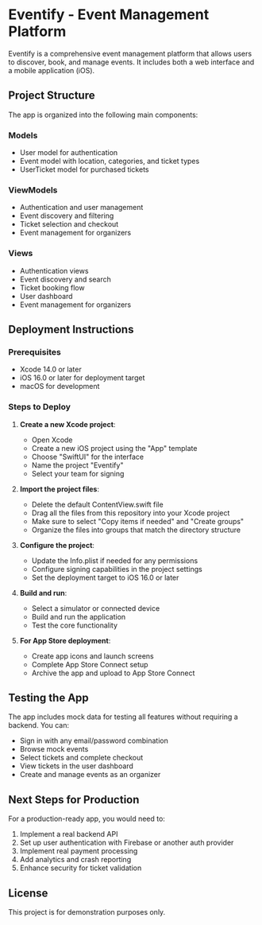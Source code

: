 # Eventify - Event Management Platform

Eventify is a comprehensive event management platform that allows users to discover, book, and manage events. It includes both a web interface and a mobile application (iOS).

## Project Structure

The app is organized into the following main components:

### Models
- User model for authentication
- Event model with location, categories, and ticket types
- UserTicket model for purchased tickets

### ViewModels
- Authentication and user management
- Event discovery and filtering
- Ticket selection and checkout
- Event management for organizers

### Views
- Authentication views
- Event discovery and search
- Ticket booking flow
- User dashboard
- Event management for organizers

## Deployment Instructions

### Prerequisites
- Xcode 14.0 or later
- iOS 16.0 or later for deployment target
- macOS for development

### Steps to Deploy

1. **Create a new Xcode project**:
   - Open Xcode
   - Create a new iOS project using the "App" template
   - Choose "SwiftUI" for the interface
   - Name the project "Eventify"
   - Select your team for signing

2. **Import the project files**:
   - Delete the default ContentView.swift file
   - Drag all the files from this repository into your Xcode project
   - Make sure to select "Copy items if needed" and "Create groups"
   - Organize the files into groups that match the directory structure

3. **Configure the project**:
   - Update the Info.plist if needed for any permissions
   - Configure signing capabilities in the project settings
   - Set the deployment target to iOS 16.0 or later

4. **Build and run**:
   - Select a simulator or connected device
   - Build and run the application
   - Test the core functionality

5. **For App Store deployment**:
   - Create app icons and launch screens
   - Complete App Store Connect setup
   - Archive the app and upload to App Store Connect

## Testing the App

The app includes mock data for testing all features without requiring a backend. You can:

- Sign in with any email/password combination
- Browse mock events
- Select tickets and complete checkout
- View tickets in the user dashboard
- Create and manage events as an organizer

## Next Steps for Production

For a production-ready app, you would need to:

1. Implement a real backend API
2. Set up user authentication with Firebase or another auth provider
3. Implement real payment processing
4. Add analytics and crash reporting
5. Enhance security for ticket validation

## License

This project is for demonstration purposes only.
